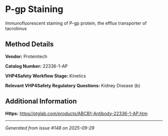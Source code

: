 # P-gp Staining

Immunofluorescent staining of P-gp protein, the efflux transporter of tacrolimus

## Method Details

**Vendor:** Proteintech

**Catalog Number:** 22336-1-AP

**VHP4Safety Workflow Stage:** Kinetics

**Relevant VHP4Safety Regulatory Questions:** Kidney Disease (b)

## Additional Information

**Https:** [https//ptglab.com/products/ABCB1-Antibody-22336-1-AP.htm](https//ptglab.com/products/ABCB1-Antibody-22336-1-AP.htm)

---

*Generated from issue #148 on 2025-09-29*
